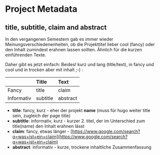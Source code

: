 # Project Metadata

## title, subtitle, claim and abstract

In den vergangenen Semestern gab es immer wieder Meinungsverschiedenenheiten, ob 
die Projekttitel lieber cool (fancy)  oder
den Inhalt zumindest erahnen lassen sollten.
Ähnlich für die kurzen einführenden Texte.

Daher gibt es jetzt einfach: Beides!
kurz und lang (title/text), in fancy und cool 
und in trocken aber mit inhalt ;-) :


|            | Title    | Text     |
| :--------- | :------- | :------- |
| Fancy      | title    | claim    |
| Informativ | subtitle | abstract |

- **title**: fancy, kurz - eher der projekt **name** (muss für hugo weiter title sein, zugleich der page title)
- **subtitle**: informativ, kurz - kurzer 2. titel, der im Unterschied zum title(name) den Inhalt erahnen lässt
- **claim**: fancy, etwas länger - [https://www.google.com/search?q=was+ist+ein+claim](https://www.google.com/search?q=was+ist+ein+claim)
- **abstract**: informativ - kurze, trockene inhaltliche Zusammenfassung


